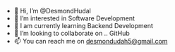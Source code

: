 - 👋 Hi, I’m @DesmondHudal
- 👀 I’m interested in Software Development
- 💞️ I am currently learning Backend Development
- 💞️ I’m looking to collaborate on .. GitHub
- 📫 You can reach me on desmondudah5@gmail.com

<!---
DesmondHudal/DesmondHudal is a ✨ special ✨ repository because its `README.md` (this file) appears on your GitHub profile.
You can click the Preview link to take a look at your changes.
--->
